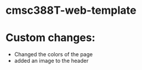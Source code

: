 # cmsc388T-web-template

# Custom changes:
- Changed the colors of the page
- added an image to the header